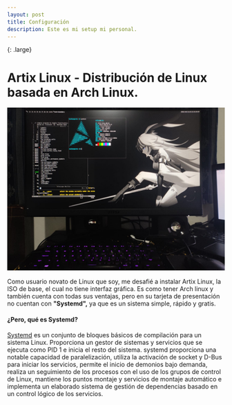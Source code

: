 ```yaml
---
layout: post
title: Configuración
description: Este es mi setup mi personal.  
---
```

{: .large}
# Artix Linux - Distribución de Linux basada en Arch Linux. 

 ![Artix Linux](/assets/images/pc.jpg)

Como usuario novato de Linux que soy, me desafié a instalar Artix Linux, la ISO de base, el cual no tiene interfaz gráfica. Es como tener Arch linux y también cuenta con todas sus ventajas, pero en su tarjeta de presentación no cuentan con **"Systemd",** ya que es un sistema simple, rápido y gratis.  

#### ¿Pero, qué es Systemd?
[Systemd](https://wiki.archlinux.org/title/systemd_(Espa%C3%B1ol)) es un conjunto de bloques básicos de compilación para un sistema Linux. Proporciona un gestor de sistemas y servicios que se ejecuta como PID 1 e inicia el resto del sistema. systemd proporciona una notable capacidad de paralelización, utiliza la activación de socket y D-Bus para iniciar los servicios, permite el inicio de demonios bajo demanda, realiza un seguimiento de los procesos con el uso de los grupos de control de Linux, mantiene los puntos montaje y servicios de montaje automático e implementa un elaborado sistema de gestión de dependencias basado en un control lógico de los servicios.
